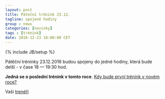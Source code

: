 ```yaml
---
layout: post
title: Páteční trénink 23.12.
tagline: spojené hodiny
group : news
categories: [novinky]
tags : [trénink]
date: 2016-12-23 18:00:00 CET
---
```

{% include JB/setup %}

Pátěční tréninky 23.12.2016 budou spojeny do jedné hodiny, která bude delší - v čase 18 &mdash; 19:30 hod.

**Jedná se o poslední trénink v tomto roce**. [Kdy bude první trénink v novém roce?](/novinky/prvni-trenink-2017)

Vaši [trenéři](/treneri)
